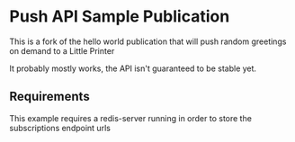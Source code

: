 Push API Sample Publication
==============================

This is a fork of the hello world publication that will push random greetings on demand to a Little Printer

It probably mostly works, the API isn't guaranteed to be stable yet.


Requirements
------------

This example requires a redis-server running in order to store the subscriptions endpoint urls
